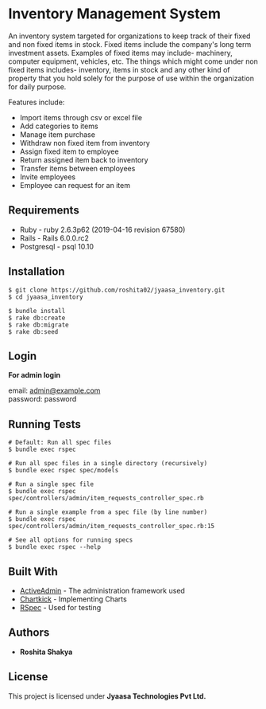 # Inventory Management System

An inventory system targeted for organizations to keep track of their fixed and non fixed items in stock. Fixed items include the company's long term investment assets. 
Examples of fixed items may include- machinery, computer equipment, vehicles, etc.
The things which might come under non fixed items includes- inventory, items in stock and any other kind of property that you hold solely for the purpose of use within the organization for daily purpose.

Features include:

* Import items through csv or excel file
* Add categories to items
* Manage item purchase
* Withdraw non fixed item from inventory
* Assign fixed item to employee
* Return assigned item back to inventory
* Transfer items between employees
* Invite employees
* Employee can request for an item

## Requirements

* Ruby - ruby 2.6.3p62 (2019-04-16 revision 67580)
* Rails - Rails 6.0.0.rc2
* Postgresql - psql 10.10 

## Installation
```
$ git clone https://github.com/roshita02/jyaasa_inventory.git
$ cd jyaasa_inventory

$ bundle install
$ rake db:create
$ rake db:migrate
$ rake db:seed
```
## Login

**For admin login**

email: admin@example.com   
password: password

## Running Tests
```
# Default: Run all spec files 
$ bundle exec rspec

# Run all spec files in a single directory (recursively)
$ bundle exec rspec spec/models

# Run a single spec file
$ bundle exec rspec spec/controllers/admin/item_requests_controller_spec.rb

# Run a single example from a spec file (by line number)
$ bundle exec rspec spec/controllers/admin/item_requests_controller_spec.rb:15

# See all options for running specs
$ bundle exec rspec --help
```

## Built With

* [ActiveAdmin](https://activeadmin.info/) - The administration framework used
* [Chartkick](https://chartkick.com/) - Implementing Charts
* [RSpec](https://rspec.info/documentation/) - Used for testing

## Authors

* **Roshita Shakya** 

## License

This project is licensed under **Jyaasa Technologies Pvt Ltd.**

